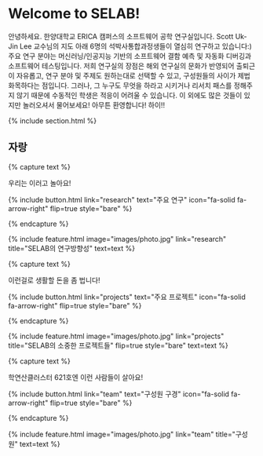 ---
---

# Welcome to SELAB!

안녕하세요. 한양대학교 ERICA 캠퍼스의 소프트웨어 공학 연구실입니다. Scott Uk-Jin Lee 교수님의 지도 아래 6명의 석박사통합과정생들이 열심히 연구하고 있습니다:) 주요 연구 분야는 머신러닝/인공지능 기반의 소프트웨어 결함 예측 및 자동화 디버깅과 소프트웨어 테스팅입니다. 저희 연구실의 장점은 해외 연구실의 문화가 반영되어 출퇴근이 자유롭고, 연구 분야 및 주제도 원하는대로 선택할 수 있고, 구성원들의 사이가 제법 화목하다는 점입니다. 그러나, 그 누구도 무엇을 하라고 시키거나 리서치 패스를 정해주지 않기 때문에 수동적인 학생은 적응이 어려울 수 있습니다. 이 외에도 많은 것들이 있지만 놀러오셔서 물어보세요! 아무튼 환영합니다! 하이!!

{% include section.html %}

## 자랑

{% capture text %}

우리는 이러고 놀아요!

{%
  include button.html
  link="research"
  text="주요 연구"
  icon="fa-solid fa-arrow-right"
  flip=true
  style="bare"
%}

{% endcapture %}

{%
  include feature.html
  image="images/photo.jpg"
  link="research"
  title="SELAB의 연구방향성"
  text=text
%}

{% capture text %}

이런걸로 생활할 돈을 좀 법니다!

{%
  include button.html
  link="projects"
  text="주요 프로젝트"
  icon="fa-solid fa-arrow-right"
  flip=true
  style="bare"
%}

{% endcapture %}

{%
  include feature.html
  image="images/photo.jpg"
  link="projects"
  title="SELAB의 소중한 프로젝트들"
  flip=true
  style="bare"
  text=text
%}

{% capture text %}

학연산클러스터 621호엔 이런 사람들이 살아요!

{%
  include button.html
  link="team"
  text="구성원 구경"
  icon="fa-solid fa-arrow-right"
  flip=true
  style="bare"
%}

{% endcapture %}

{%
  include feature.html
  image="images/photo.jpg"
  link="team"
  title="구성원"
  text=text
%}

